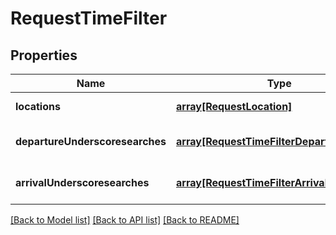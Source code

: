 # RequestTimeFilter

## Properties
Name | Type | Description | Notes
------------ | ------------- | ------------- | -------------
**locations** | [**array[RequestLocation]**](RequestLocation.md) |  | [default to null]
**departureUnderscoresearches** | [**array[RequestTimeFilterDepartureSearch]**](RequestTimeFilterDepartureSearch.md) |  | [optional] [default to null]
**arrivalUnderscoresearches** | [**array[RequestTimeFilterArrivalSearch]**](RequestTimeFilterArrivalSearch.md) |  | [optional] [default to null]

[[Back to Model list]](../README.md#documentation-for-models) [[Back to API list]](../README.md#documentation-for-api-endpoints) [[Back to README]](../README.md)


